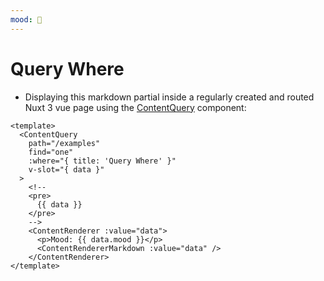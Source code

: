 ```yaml
---
mood: 👴
---
```


# Query Where

- Displaying this markdown partial inside a regularly created and routed Nuxt 3 vue page using the [ContentQuery](https://content.nuxtjs.org/api/components/content-query) component:

```vue
<template>
  <ContentQuery
    path="/examples"
    find="one"
    :where="{ title: 'Query Where' }"
    v-slot="{ data }"
  >
    <!--
    <pre>
      {{ data }}
    </pre>
    -->
    <ContentRenderer :value="data">
      <p>Mood: {{ data.mood }}</p>
      <ContentRendererMarkdown :value="data" />
    </ContentRenderer>
</template>
```
